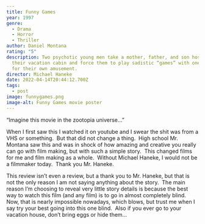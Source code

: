 ```yaml
---
title: Funny Games
year: 1997
genre:
  - Drama
  - Horror
  - Thriller
author: Daniel Montana
rating: "5"
description: Two psychotic young men take a mother, father, and son hostage in
  their vacation cabin and force them to play sadistic “games” with one another
  for their own amusement.
director: Michael Haneke
date: 2022-04-14T20:44:12.700Z
tags:
  - post
image: funnygames.png
image-alt: Funny Games movie poster
---
```

“Imagine this movie in the zootopia universe…” 



When I first saw this I watched it on youtube and I swear the shit was from a VHS or something.  But that did not change a thing.  High school Mr. Montana saw this and was in shock of how amazing and creative you really can go with film making, but with such a simple story.  This changed films for me and film making as a whole.  Without Michael Haneke, I would not be a filmmaker today.  Thank you Mr. Haneke. 

This review isn’t even a review, but a thank you to Mr. Haneke, but that is not the only reason I am not saying anything about the story.  The main reason I’m choosing to reveal very little story details is because the best way to watch this film (and any film) is to go in almost completely blind.  Now, that is nearly impossible nowadays, which blows, but trust me when I say try your best going into this one blind.  Also if you ever go to your vacation house, don’t bring eggs or hide them…